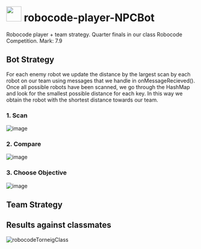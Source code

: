 # <img src="https://github.com/artHub-j/robocode-player-NPCBot/assets/92806890/3f601599-0cf6-427a-be1a-8f06585c85e3" width="40" /> robocode-player-NPCBot
Robocode player + team strategy. Quarter finals in our class Robocode Competition. Mark: 7.9 

## Bot Strategy

For each enemy robot we update the distance by the largest scan by each robot on our team using messages that we handle in onMessageRecieved().
Once all possible robots have been scanned, we go through the HashMap and look for the smallest possible distance for each key. In this way we obtain the robot with the shortest distance towards our team.

### 1. Scan
![image](https://github.com/artHub-j/robocode-player-NPCBot/assets/92806890/04c64f35-c87b-4376-b9b9-6af692480cc3)
### 2. Compare
![image](https://github.com/artHub-j/robocode-player-NPCBot/assets/92806890/a8f802e8-eb95-444c-b43c-1a457e73f7b5)
### 3. Choose Objective
![image](https://github.com/artHub-j/robocode-player-NPCBot/assets/92806890/11631cd0-11c2-4bf9-9366-0d5b25a8c211)

## Team Strategy

## Results against classmates

![robocodeTorneigClass](https://github.com/artHub-j/robocode-player-NPCBot/assets/92806890/1ae16acd-4b79-447a-8213-3f47116211e7)
